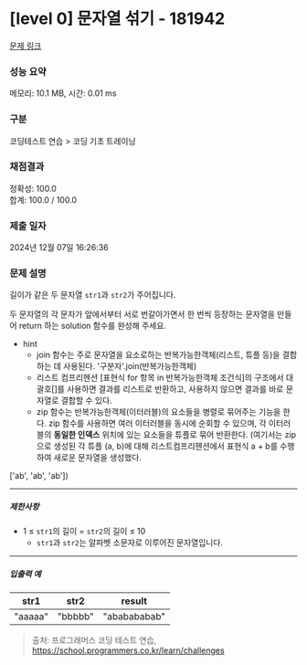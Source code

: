 # [level 0] 문자열 섞기 - 181942 

[문제 링크](https://school.programmers.co.kr/learn/courses/30/lessons/181942) 

### 성능 요약

메모리: 10.1 MB, 시간: 0.01 ms

### 구분

코딩테스트 연습 > 코딩 기초 트레이닝

### 채점결과

정확성: 100.0<br/>합계: 100.0 / 100.0

### 제출 일자

2024년 12월 07일 16:26:36

### 문제 설명

<p>길이가 같은 두 문자열 <code>str1</code>과 <code>str2</code>가 주어집니다.</p>

<p>두 문자열의 각 문자가 앞에서부터 서로 번갈아가면서 한 번씩 등장하는 문자열을 만들어 return 하는 solution 함수를 완성해 주세요.</p>

- hint
  - join 함수는 주로 문자열을 요소로하는 반복가능한객체(리스트, 튜플 등)을 결합하는 데 사용된다. '구분자'.join(반복가능한객체)
  - 리스트 컴프리헨션 [표현식 for 항목 in 반복가능한객체 조건식]의 구조에서 대괄호[]를 사용하면 결과를 리스트로 반환하고, 사용하지 않으면 결과를 바로 문자열로 결합할 수 있다.
  - zip 함수는 반복가능한객체(이터러블)의 요소들을 병렬로 묶어주는 기능을 한다. zip 함수를 사용하면 여러 이터러블을 동시에 순회할 수 있으며, 각 이터러블의 **동일한 인덱스** 위치에 있는 요소들을 튜플로 묶어 반환한다. (여기서는 zip으로 생성된 각 튜플 (a, b)에 대해 리스트컴프리헨션에서 표현식 a + b를 수행하여 새로운 문자열을 생성했다.

['ab', 'ab', 'ab'])

 
<hr>

<h5>제한사항</h5>

<ul>
<li>1 ≤ <code>str1</code>의 길이 = <code>str2</code>의 길이 ≤ 10

<ul>
<li><code>str1</code>과 <code>str2</code>는 알파벳 소문자로 이루어진 문자열입니다.</li>
</ul></li>
</ul>

<hr>

<h5>입출력 예</h5>
<table class="table">
        <thead><tr>
<th>str1</th>
<th>str2</th>
<th>result</th>
</tr>
</thead>
        <tbody><tr>
<td>"aaaaa"</td>
<td>"bbbbb"</td>
<td>"ababababab"</td>
</tr>
</tbody>
      </table>

> 출처: 프로그래머스 코딩 테스트 연습, https://school.programmers.co.kr/learn/challenges
